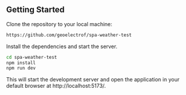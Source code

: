 ## Getting Started
Clone the repository to your local machine:
```sh
https://github.com/geoelectrof/spa-weather-test
```
Install the dependencies and start the server.
```sh
cd spa-weather-test
npm install
npm run dev
```
This will start the development server and open the application in your default browser at http://localhost:5173/.